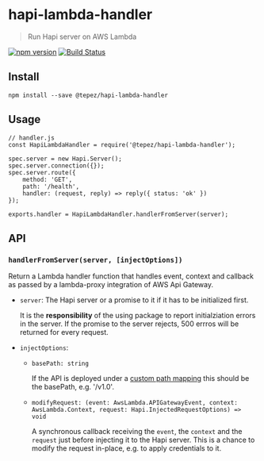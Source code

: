 # hapi-lambda-handler
> Run Hapi server on AWS Lambda

[![npm version](https://badge.fury.io/js/%40tepez%2Fhapi-lambda-handler.svg)](https://badge.fury.io/js/%40tepez%2Fhapi-lambda-handler)
[![Build Status](https://secure.travis-ci.org/tepez/hapi-lambda-handler.svg?branch=master)](http://travis-ci.org/tepez/hapi-lambda-handler)

## Install

```
npm install --save @tepez/hapi-lambda-handler
```

## Usage

```
// handler.js
const HapiLambdaHandler = require('@tepez/hapi-lambda-handler');

spec.server = new Hapi.Server();
spec.server.connection({});
spec.server.route({
    method: 'GET',
    path: '/health',
    handler: (request, reply) => reply({ status: 'ok' })
});

exports.handler = HapiLambdaHandler.handlerFromServer(server);
```

## API

### `handlerFromServer(server, [injectOptions])`
Return a Lambda handler function that handles event, context and callback as passed by a lambda-proxy integration of AWS Api Gateway.

- `server`:
  The Hapi server or a promise to it if it has to be initialized first.

  It is the **responsibility** of the using package to report initialziation errors in the server.
  If the promise to the server rejects, 500 errros will be returned for every request.

- `injectOptions`:
    - `basePath: string`

      If the API is deployed under a [custom path mapping](http://docs.aws.amazon.com/AWSCloudFormation/latest/UserGuide/aws-resource-apigateway-basepathmapping.html)
      this should be the basePath, e.g. '/v1.0'.

    - `modifyRequest: (event: AwsLambda.APIGatewayEvent, context: AwsLambda.Context, request: Hapi.InjectedRequestOptions) => void`

      A synchronous callback receiving the `event`, the `context` and the `request` just before injecting it to the Hapi server.
      This is a chance to modify the request in-place, e.g. to apply credentials to it.
